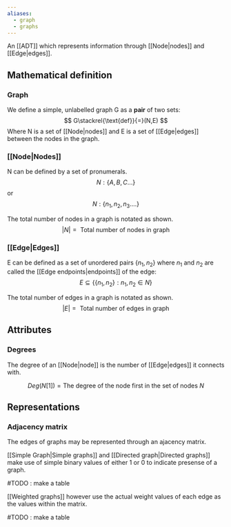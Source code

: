 ```yaml
---
aliases:
  - graph
  - graphs
---
```


An [[ADT]] which represents information through [[Node|nodes]] and [[Edge|edges]].
## Mathematical definition
### Graph
We define a simple, unlabelled graph G as a **pair** of two sets:
$$
G\stackrel{\text{def}}{=}(N,E)
$$
Where N is a set of [[Node|nodes]] and E is a set of [[Edge|edges]] between the nodes in the graph. 


### [[Node|Nodes]]
N can be defined by a set of pronumerals.
$$
N:\{A, B, C ...\}
$$
or
$$
N : \{n_{1}, n_{2}, n_{3} ....\}
$$

The total number of nodes in a graph is notated as shown.
$$
|N| = \text{ Total number of nodes in graph}
$$

### [[Edge|Edges]]
E can be defined as a set of unordered pairs $\{ {n_{1},n_{2}} \}$ where $n_{1}$ and $n_{2}$ are called the [[Edge endpoints|endpoints]] of the edge:
$$
E \subseteq \{ \{n_{1},n_{2}\} : n_{1}, n_{2} \in N \}
$$


The total number of edges in a graph is notated as shown.
$$
|E| = \text{ Total number of edges in graph}
$$

## Attributes
### Degrees
The degree of an [[Node|node]] is the number of [[Edge|edges]] it connects with.

$$
Deg( N[1] ) = \text{The degree of the node first in the set of nodes } N
$$

## Representations
### Adjacency matrix
The edges of graphs may be represented through an ajacency matrix.

[[Simple Graph|Simple graphs]] and [[Directed graph|Directed graphs]] make use of simple binary values of either 1 or 0 to indicate presense of a graph.

#TODO :  make a table

[[Weighted graphs]] however use the actual weight values of each edge as the values within the matrix.

#TODO :  make a table